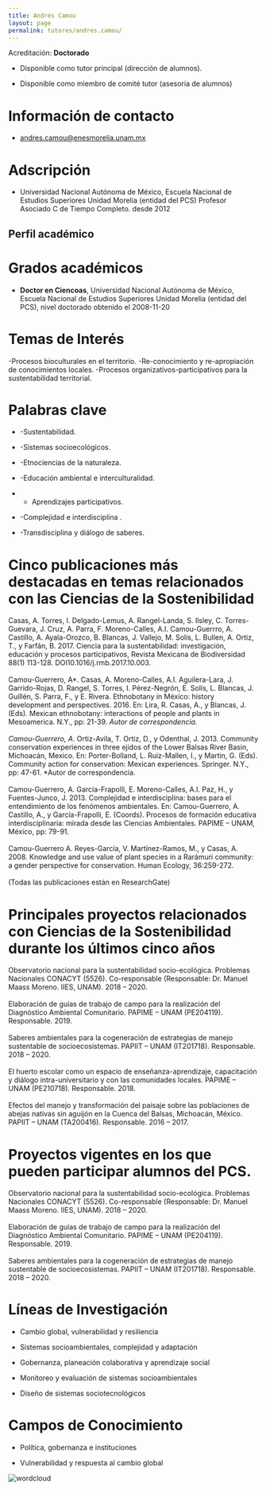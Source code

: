 ```yaml
---
title: Andrés Camou
layout: page
permalink: tutores/andres.camou/
---
```


Acreditación: **Doctorado**


 - Disponible como tutor principal (dirección de alumnos).


 - Disponible como miembro de comité tutor (asesoría de alumnos)





# Información de contacto

 - <andres.camou@enesmorelia.unam.mx>





# Adscripción


 - Universidad Nacional Autónoma de México, Escuela Nacional de Estudios Superiores Unidad Morelia (entidad del PCS)    Profesor Asociado C de Tiempo Completo. desde 2012
 





## Perfil académico


# Grados académicos


 - **Doctor en Ciencoas**, Universidad Nacional Autónoma de México, Escuela Nacional de Estudios Superiores Unidad Morelia (entidad del PCS), nivel doctorado obtenido el 2008-11-20




# Temas de Interés

-Procesos bioculturales en el territorio.
-Re-conocimiento y re-apropiación de conocimientos locales.
-Procesos organizativos-participativos para la sustentabilidad territorial.



# Palabras clave


 - -Sustentabilidad.

 - -Sistemas socioecológicos.

 - -Etnociencias de la naturaleza.

 - -Educación ambiental e interculturalidad.

 - - Aprendizajes participativos.

 - -Complejidad e interdisciplina .

 - -Transdisciplina y diálogo de saberes.




# Cinco publicaciones más destacadas en temas relacionados con las Ciencias de la Sostenibilidad

Casas, A. Torres, I. Delgado-Lemus, A. Rangel-Landa, S. Ilsley, C. Torres-Guevara, J. Cruz, A. Parra, F. Moreno-Calles, A.I. Camou-Guerrro, A. Castillo, A. Ayala-Orozco, B. Blancas, J. Vallejo, M. Solís, L. Bullen, A. Ortiz, T., y Farfán, B. 2017. Ciencia para la sustentabilidad: investigación, educación y procesos participativos, Revista Mexicana de Biodiversidad 88(1) 113-128. DOI10.1016/j.rmb.2017.10.003.<br /><br />Camou-Guerrero, A*. Casas, A. Moreno-Calles, A.I. Aguilera-Lara, J. Garrido-Rojas, D. Rangel, S. Torres, I. Pérez-Negrón, E. Solís, L. Blancas, J. Guillén, S. Parra, F., y E. Rivera. Ethnobotany in México: history development and perspectives. 2016. En: Lira, R. Casas, A., y Blancas, J. (Eds). Mexican ethnobotany: interactions of people and plants in Mesoamerica. N.Y., pp: 21-39. *Autor de correspondencia.<br /><br />Camou-Guerrero, A*. Ortiz-Avila, T. Ortiz, D., y Odenthal, J. 2013. Community conservation experiences in three ejidos of the Lower Balsas River Basin, Michoacán, Mexico. En: Porter-Bolland, L. Ruiz-Mallen, I., y Martin, G. (Eds). Community action for conservation: Mexican experiences. Springer. N.Y., pp: 47-61. *Autor de correspondencia.<br /><br />Camou-Guerrero, A. García-Frapolli, E. Moreno-Calles, A.I. Paz, H., y Fuentes-Junco, J. 2013. Complejidad e interdisciplina: bases para el entendimiento de los fenómenos ambientales. En: Camou-Guerrero, A. Castillo, A., y García-Frapolli, E. (Coords). Procesos de formación educativa interdisciplinaria: mirada desde las Ciencias Ambientales. PAPIME – UNAM, México, pp: 79-91.<br /><br />Camou-Guerrero A. Reyes-García, V. Martínez-Ramos, M., y Casas, A. 2008. Knowledge and use value of plant species in a Rarámuri community: a gender perspective for conservation. Human Ecology, 36:259-272.<br /><br />(Todas las publicaciones están en ResearchGate)




# Principales proyectos relacionados con Ciencias de la Sostenibilidad durante los últimos cinco años

Observatorio nacional para la sustentabilidad socio-ecológica. Problemas Nacionales CONACYT (5526). Co-responsable (Responsable: Dr. Manuel Maass Moreno. IIES, UNAM). 2018 – 2020.<br /><br />Elaboración de guías de trabajo de campo para la realización del Diagnóstico Ambiental Comunitario. PAPIME – UNAM (PE204119). Responsable. 2019.<br /><br />Saberes ambientales para la cogeneración de estrategias de manejo sustentable de socioecosistemas. PAPIIT – UNAM (IT201718). Responsable. 2018 – 2020.<br /><br />El huerto escolar como un espacio de enseñanza-aprendizaje, capacitación y diálogo intra-universitario y con las comunidades locales. PAPIME – UNAM (PE210718). Responsable. 2018.<br /><br />Efectos del manejo y transformación del paisaje sobre las poblaciones de abejas nativas sin aguijón en la Cuenca del Balsas, Michoacán, México. PAPIIT – UNAM (TA200416). Responsable. 2016 – 2017.




# Proyectos vigentes en los que pueden participar alumnos del PCS.

Observatorio nacional para la sustentabilidad socio-ecológica. Problemas Nacionales CONACYT (5526). Co-responsable (Responsable: Dr. Manuel Maass Moreno. IIES, UNAM). 2018 – 2020.<br /><br />Elaboración de guías de trabajo de campo para la realización del Diagnóstico Ambiental Comunitario. PAPIME – UNAM (PE204119). Responsable. 2019.<br /><br />Saberes ambientales para la cogeneración de estrategias de manejo sustentable de socioecosistemas. PAPIIT – UNAM (IT201718). Responsable. 2018 – 2020.




# Líneas de Investigación


 - Cambio global, vulnerabilidad y resiliencia

 - Sistemas socioambientales, complejidad y adaptación

 - Gobernanza, planeación colaborativa y aprendizaje social

 - Monitoreo y evaluación de sistemas socioambientales

 - Diseño de sistemas sociotecnológicos





# Campos de Conocimiento

 - Política, gobernanza e instituciones

 - Vulnerabilidad y respuesta al cambio global



![wordcloud](https://sostenibilidad.posgrado.unam.mx/media/perfil-academico/37/wordcloud.png)
